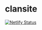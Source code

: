 # clansite

[![Netlify Status](https://api.netlify.com/api/v1/badges/69687511-92ed-4bd1-8826-a5d8452cd583/deploy-status)](https://app.netlify.com/sites/clansite/deploys)
